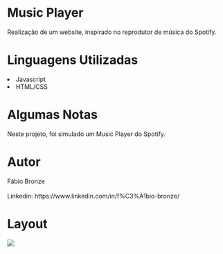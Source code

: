# Music Player
<p/>Realização de um website, inspirado no reprodutor de música do Spotify.<p/>

<h1/>Linguagens Utilizadas</h1>
<li/>Javascript</li>
<li/>HTML/CSS</li>

<h1/>Algumas Notas</h1>
Neste projeto, foi simulado um Music Player do Spotify.

<h1/>Autor</h1>
Fábio Bronze
<br/><br/>
Linkedin: https://www.linkedin.com/in/f%C3%A1bio-bronze/

<h1/>Layout</h1>
<img src="https://user-images.githubusercontent.com/116193280/216734702-beeba67f-4dd9-4acb-8974-522eff1966b4.PNG" />
<br/><br/>
